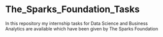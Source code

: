 # The_Sparks_Foundation_Tasks
In this repository my internship tasks for Data Science and Business Analytics  are available which have been given by The Sparks Foundation
